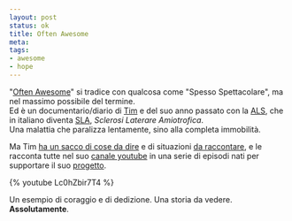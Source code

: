 ```yaml
--- 
layout: post
status: ok
title: Often Awesome
meta: 
tags: 
- awesome
- hope
---
```

"[Often Awesome][3]" si tradice con qualcosa come "Spesso Spettacolare", ma nel massimo possibile del termine.  
Ed è un documentario/diario di [Tim][3] e del suo anno passato con la [ALS][1], che in italiano diventa [SLA][1], *Sclerosi Laterare Amiotrofica*.  
Una malattia che paralizza lentamente, sino alla completa immobilità.  
  
Ma Tim [ha un sacco di cose da dire][3] e di situazioni [da raccontare][3], e le racconta tutte nel suo [canale youtube][2] in una serie di episodi nati per supportare il suo [progetto][2].  

{% youtube Lc0hZbir7T4 %}

Un esempio di coraggio e di dedizione. Una storia da vedere. **Assolutamente**.

[1]: http://it.wikipedia.org/wiki/Sclerosi_laterale_amiotrofica
[2]: http://www.youtube.com/user/AllAcesMedia
[3]: http://oftenawesome.org/
